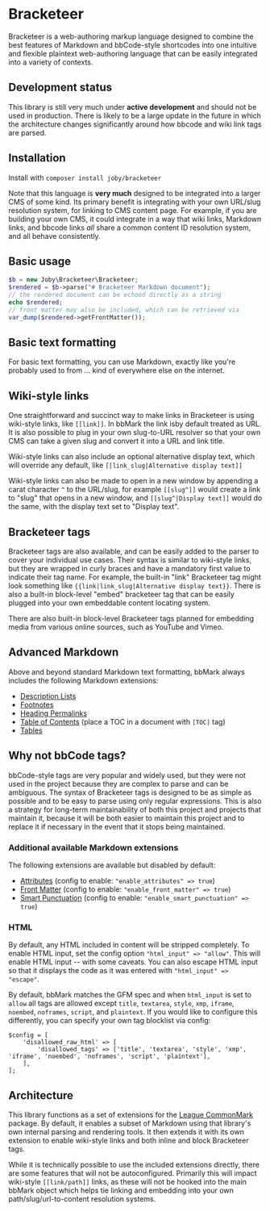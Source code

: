 # Bracketeer

Bracketeer is a web-authoring markup language designed to combine the best features of Markdown and bbCode-style
shortcodes
into one intuitive and flexible plaintext web-authoring language that can be easily integrated into a variety of
contexts.

## Development status

This library is still very much under **active development** and should not be used in production. There is likely to be
a large update in the future in which the architecture changes significantly around how bbcode and wiki link tags are
parsed.

## Installation

Install with `composer install joby/bracketeer`

Note that this language is **very much** designed to be integrated into a larger CMS of some kind. Its primary
benefit is integrating with your own URL/slug resolution system, for linking to CMS content page. For example, if you
are building your own CMS, it could integrate in a way that wiki links, Markdown links, and bbcode links _all_ share a
common content ID resolution system, and all behave consistently.

## Basic usage

```php
$b = new Joby\Bracketeer\Bracketeer;
$rendered = $b->parse("# Bracketeer Markdown document");
// the rendered document can be echoed directly as a string
echo $rendered;
// front matter may also be included, which can be retrieved via
var_dump($rendered->getFrontMatter());
```

## Basic text formatting

For basic text formatting, you can use Markdown, exactly like you're probably used to from ... kind of everywhere else
on the internet.

## Wiki-style links

One straightforward and succinct way to make links in Bracketeer is using wiki-style links, like `[[link]]`. In bbMark
the link isby default treated as URL. It is also possible to plug in your own slug-to-URL resolver so that your own CMS
can take a given slug and convert it into a URL and link title.

Wiki-style links can also include an optional alternative display text, which will override any default, like
`[[link_slug|Alternative display text]]`

Wiki-style links can also be made to open in a new window by appending a carat character `^` to the URL/slug, for
example `[[slug^]]` would create a link to "slug" that opens in a new window, and `[[slug^|Display text]]` would do the
same, with the display text set to "Display text".

## Bracketeer tags

Bracketeer tags are also available, and can be easily added to the parser to cover your individual use cases. Their
syntax is similar to wiki-style links, but they are wrapped in curly braces and have a mandatory first value to indicate
their tag name. For example, the built-in "link" Bracketeer tag might look something like
`{{link|link_slug|Alternative display text}}`. There is also a built-in block-level "embed" bracketeer tag that can be
easily plugged into your own embeddable content locating system.

There are also built-in block-level Bracketeer tags planned for embedding media from various online sources, such as
YouTube and Vimeo.

## Advanced Markdown

Above and beyond standard Markdown text formatting, bbMark always includes the following Markdown extensions:

* [Description Lists](https://commonmark.thephpleague.com/2.5/extensions/description-lists/)
* [Footnotes](https://commonmark.thephpleague.com/2.5/extensions/footnotes/)
* [Heading Permalinks](https://commonmark.thephpleague.com/2.5/extensions/heading-permalinks/)
* [Table of Contents](https://commonmark.thephpleague.com/2.5/extensions/table-of-contents/) (place a TOC in a document
  with `[TOC]` tag)
* [Tables](https://commonmark.thephpleague.com/2.5/extensions/tables/)

## Why not bbCode tags?

bbCode-style tags are very popular and widely used, but they were not used in the project because they are complex to
parse and can be ambiguous. The syntax of Bracketeer tags is designed to be as simple as possible and to be easy to
parse using only regular expressions. This is also a strategy for long-term maintainability of both this project and
projects that maintain it, because it will be both easier to maintain this project and to replace it if necessary in
the event that it stops being maintained.

### Additional available Markdown extensions

The following extensions are available but disabled by default:

* [Attributes](https://commonmark.thephpleague.com/2.5/extensions/attributes/) (config to enable:
  `"enable_attributes" => true`)
* [Front Matter](https://commonmark.thephpleague.com/2.5/extensions/front-matter/) (config to enable:
  `"enable_front_matter" => true`)
* [Smart Punctuation](https://commonmark.thephpleague.com/2.5/extensions/smart-punctuation/) (config to enable:
  `"enable_smart_punctuation" => true`)

### HTML

By default, any HTML included in content will be stripped completely. To enable HTML input, set the config option
`"html_input" => "allow"`. This will enable HTML input -- with some caveats. You can also escape HTML input so that it
displays the code as it was entered with `"html_input" => "escape"`.

By default, bbMark matches the GFM spec and when `html_input` is set to `allow` all tags are allowed except `title`,
`textarea`, `style`, `xmp`, `iframe`, `noembed`, `noframes`, `script`, and `plaintext`. If you would like to configure
this differently, you can specify your own tag blocklist via config:

```
$config = [
    'disallowed_raw_html' => [
        'disallowed_tags' => ['title', 'textarea', 'style', 'xmp', 'iframe', 'noembed', 'noframes', 'script', 'plaintext'],
    ],
];
```

## Architecture

This library functions as a set of extensions for the [League CommonMark](https://commonmark.thephpleague.com/) package.
By default, it enables a subset of Markdown using that library's own internal parsing and rendering tools. It then
extends it with its own extension to enable wiki-style links and both inline and block Bracketeer tags.

While it is technically possible to use the included extensions directly, there are some features that will not be
autoconfigured. Primarily this will impact wiki-style `[[link/path]]` links, as these will not be hooked into the main
bbMark object which helps tie linking and embedding into your own path/slug/url-to-content resolution systems.
